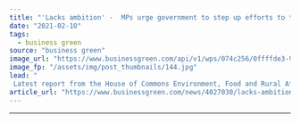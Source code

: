 ```yaml
---
title: "'Lacks ambition' -  MPs urge government to step up efforts to tackle air pollution"
date: "2021-02-10"
tags: 
  - business green
source: "business green"
image_url: "https://www.businessgreen.com/api/v1/wps/074c256/0ffffde3-94aa-4543-aae2-b625910f6866/8/pollutionmonitor-350x250-185x114.jpg"
image_fp: "/assets/img/post_thumbnails/144.jpg"
lead: "
 Latest report from the House of Commons Environment, Food and Rural Affairs (EFRA) Committee warns the UK's current strategy to combat air pollution needs to be beefed up ..."
article_url: "https://www.businessgreen.com/news/4027030/lacks-ambition-mps-urge-government-step-efforts-tackle-air-pollution"
---
```


---
